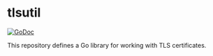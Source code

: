# tlsutil

[![GoDoc](https://img.shields.io/static/v1?label=godoc&message=reference&color=antiquewhite)](https://pkg.go.dev/github.com/creachadair/tlsutil)
<!-- [![CI](https://github.com/creachadair/tlsutil/actions/workflows/go-presubmit.yml/badge.svg?event=push&branch=main)](https://github.com/creachadair/tlsutil/actions/workflows/go-presubmit.yml) -->

This repository defines a Go library for working with TLS certificates.
